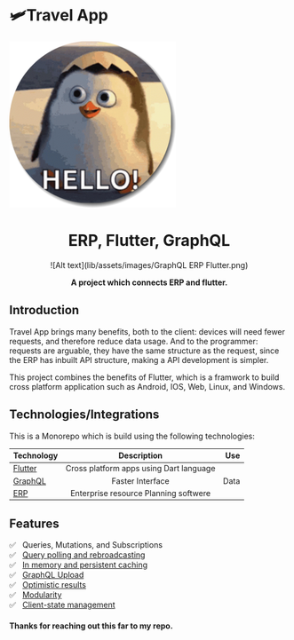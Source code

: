 # 🛩️Travel App

![Alt text](image.png)

<div align="center">
  <h1>ERP, Flutter, GraphQL </h1>

  <div align="center">
   ![Alt text](lib/assets/images/GraphQL ERP Flutter.png)
  </div>

  <p>
    <strong>A project which connects ERP and flutter.</strong>
  </p>

</div>

## Introduction

Travel App brings many benefits, both to the client: devices will need fewer requests, and therefore reduce data usage. And to the programmer: requests are arguable, they have the same structure as the request, since the ERP has inbuilt API structure, making a API development is simpler.

This project combines the benefits of Flutter, which is a framwork to build cross platform application such as Android, IOS, Web, Linux, and Windows.


## Technologies/Integrations

This is a Monorepo which is build using the following technologies:

| Technology     | Description |  Use |
|:----------|:-----------:|--:|
| [Flutter](./packages/graphql) | Cross platform apps using Dart language  |   |
| [GraphQL](./packages/graphql_flutter) | Faster Interface | Data |
|[ERP](https://github.com/frappe/erpnext)| Enterprise resource Planning softwere ||


## Features

✅ &nbsp; Queries, Mutations, and Subscriptions  
✅ &nbsp; [Query polling and rebroadcasting](./packages/graphql/README.md#clientwatchquery-and-observablequery)  
✅ &nbsp; [In memory and persistent caching](./packages/graphql/README.md#persistence)  
✅ &nbsp; [GraphQL Upload](./packages/graphql/README.md#graphql-upload)  
✅ &nbsp; [Optimistic results](./packages/graphql_flutter/README.md#optimism)  
✅ &nbsp; [Modularity](./packages/graphql/README.md#links)  
✅ &nbsp; [Client-state management](./packages/graphql/README.md#direct-cache-access-api)  

#### **Thanks for reaching out this far to my repo.**
